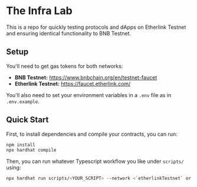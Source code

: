 # The Infra Lab

This is a repo for quickly testing protocols and dApps on Etherlink Testnet and ensuring identical functionality to BNB Testnet.

## Setup

You'll need to get gas tokens for both networks:
- **BNB Testnet:** https://www.bnbchain.org/en/testnet-faucet
- **Etherlink Testnet:** https://faucet.etherlink.com/

You'll also need to set your environment variables in a `.env` file as in `.env.example`.

## Quick Start

First, to install dependencies and compile your contracts, you can run:

```bash
npm install
npx hardhat compile
```

Then, you can run whatever Typescript workflow you like under `scripts/` using:

```bash
npx hardhat run scripts/<YOUR_SCRIPT> --network <`etherlinkTestnet` or `bscTestnet`>
```
